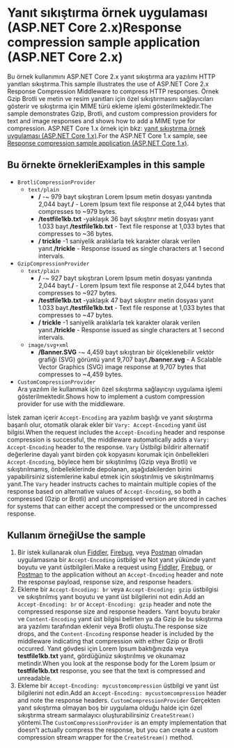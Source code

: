 # <a name="response-compression-sample-application-aspnet-core-2x"></a><span data-ttu-id="e85b7-101">Yanıt sıkıştırma örnek uygulaması (ASP.NET Core 2.x)</span><span class="sxs-lookup"><span data-stu-id="e85b7-101">Response compression sample application (ASP.NET Core 2.x)</span></span>

<span data-ttu-id="e85b7-102">Bu örnek kullanımını ASP.NET Core 2.x yanıt sıkıştırma ara yazılımı HTTP yanıtları sıkıştırma.</span><span class="sxs-lookup"><span data-stu-id="e85b7-102">This sample illustrates the use of ASP.NET Core 2.x Response Compression Middleware to compress HTTP responses.</span></span> <span data-ttu-id="e85b7-103">Örnek Gzip Brotli ve metin ve resim yanıtları için özel sıkıştırmasını sağlayıcıları gösterir ve sıkıştırma için MIME türü ekleme işlemi gösterilmektedir.</span><span class="sxs-lookup"><span data-stu-id="e85b7-103">The sample demonstrates Gzip, Brotli, and custom compression providers for text and image responses and shows how to add a MIME type for compression.</span></span> <span data-ttu-id="e85b7-104">ASP.NET Core 1.x örnek için bkz: [yanıt sıkıştırma örnek uygulaması (ASP.NET Core 1.x)](https://github.com/aspnet/AspNetCore.Docs/tree/master/aspnetcore/performance/response-compression/samples/1.x).</span><span class="sxs-lookup"><span data-stu-id="e85b7-104">For the ASP.NET Core 1.x sample, see [Response compression sample application (ASP.NET Core 1.x)](https://github.com/aspnet/AspNetCore.Docs/tree/master/aspnetcore/performance/response-compression/samples/1.x).</span></span>

## <a name="examples-in-this-sample"></a><span data-ttu-id="e85b7-105">Bu örnekte örnekleri</span><span class="sxs-lookup"><span data-stu-id="e85b7-105">Examples in this sample</span></span>

* `BrotliCompressionProvider`
  * `text/plain`
    * <span data-ttu-id="e85b7-106">**/** -~ 979 bayt sıkıştıran Lorem Ipsum metin dosyası yanıtında 2,044 bayt.</span><span class="sxs-lookup"><span data-stu-id="e85b7-106">**/** - Lorem Ipsum text file response at 2,044 bytes that compresses to ~979 bytes.</span></span>
    * <span data-ttu-id="e85b7-107">**/testfile1kb.txt** -yaklaşık 36 bayt sıkıştırır metin dosyası yanıt 1.033 bayt.</span><span class="sxs-lookup"><span data-stu-id="e85b7-107">**/testfile1kb.txt** - Text file response at 1,033 bytes that compresses to ~36 bytes.</span></span>
    * <span data-ttu-id="e85b7-108">**/ trickle** -1 saniyelik aralıklarla tek karakter olarak verilen yanıt.</span><span class="sxs-lookup"><span data-stu-id="e85b7-108">**/trickle** - Response issued as single characters at 1 second intervals.</span></span>
* `GzipCompressionProvider`
  * `text/plain`
    * <span data-ttu-id="e85b7-109">**/** -~ 927 bayt sıkıştıran Lorem Ipsum metin dosyası yanıtında 2,044 bayt.</span><span class="sxs-lookup"><span data-stu-id="e85b7-109">**/** - Lorem Ipsum text file response at 2,044 bytes that compresses to ~927 bytes.</span></span>
    * <span data-ttu-id="e85b7-110">**/testfile1kb.txt** -yaklaşık 47 bayt sıkıştırır metin dosyası yanıt 1.033 bayt.</span><span class="sxs-lookup"><span data-stu-id="e85b7-110">**/testfile1kb.txt** - Text file response at 1,033 bytes that compresses to ~47 bytes.</span></span>
    * <span data-ttu-id="e85b7-111">**/ trickle** -1 saniyelik aralıklarla tek karakter olarak verilen yanıt.</span><span class="sxs-lookup"><span data-stu-id="e85b7-111">**/trickle** - Response issued as single characters at 1 second intervals.</span></span>
  * `image/svg+xml`
    * <span data-ttu-id="e85b7-112">**/Banner.SVG** -~ 4,459 bayt sıkıştıran bir ölçeklenebilir vektör grafiği (SVG) görüntü yanıt 9,707 bayt.</span><span class="sxs-lookup"><span data-stu-id="e85b7-112">**/banner.svg** - A Scalable Vector Graphics (SVG) image response at 9,707 bytes that compresses to ~4,459 bytes.</span></span>
* `CustomCompressionProvider`<br><span data-ttu-id="e85b7-113">Ara yazılım ile kullanmak için özel sıkıştırma sağlayıcıyı uygulama işlemi gösterilmektedir.</span><span class="sxs-lookup"><span data-stu-id="e85b7-113">Shows how to implement a custom compression provider for use with the middleware.</span></span>

<span data-ttu-id="e85b7-114">İstek zaman içerir `Accept-Encoding` ara yazılım başlığı ve yanıt sıkıştırma başarılı olur, otomatik olarak ekler bir `Vary: Accept-Encoding` yanıt üst bilgisi.</span><span class="sxs-lookup"><span data-stu-id="e85b7-114">When the request includes the `Accept-Encoding` header and response compression is successful, the middleware automatically adds a `Vary: Accept-Encoding` header to the response.</span></span> <span data-ttu-id="e85b7-115">`Vary` Üstbilgi bildirir alternatif değerlerine dayalı yanıt birden çok kopyasını korumak için önbellekleri `Accept-Encoding`, böylece hem bir sıkıştırılmış (Gzip veya Brotli) ve sıkıştırılmamış, önbelleklerinde depolanan, aşağıdakilerden birini yapabilirsiniz sistemlerine kabul etmek için sıkıştırılmış ve sıkıştırılmamış yanıt.</span><span class="sxs-lookup"><span data-stu-id="e85b7-115">The `Vary` header instructs caches to maintain multiple copies of the response based on alternative values of `Accept-Encoding`, so both a compressed (Gzip or Brotli) and uncompressed version are stored in caches for systems that can either accept the compressed or the uncompressed response.</span></span>

## <a name="use-the-sample"></a><span data-ttu-id="e85b7-116">Kullanım örneği</span><span class="sxs-lookup"><span data-stu-id="e85b7-116">Use the sample</span></span>

1. <span data-ttu-id="e85b7-117">Bir istek kullanarak olun [Fiddler](https://www.telerik.com/fiddler), [Firebug](https://getfirebug.com/), veya [Postman](https://www.getpostman.com/) olmadan uygulamasına bir `Accept-Encoding` üstbilgi ve Not yanıt yükünde yanıt boyutu ve yanıt üstbilgileri.</span><span class="sxs-lookup"><span data-stu-id="e85b7-117">Make a request using [Fiddler](https://www.telerik.com/fiddler), [Firebug](https://getfirebug.com/), or [Postman](https://www.getpostman.com/) to the application without an `Accept-Encoding` header and note the response payload, response size, and response headers.</span></span>
1. <span data-ttu-id="e85b7-118">Ekleme bir `Accept-Encoding: br` veya `Accept-Encoding: gzip` üstbilgisi ve sıkıştırılmış yanıt boyutu ve yanıt üst bilgilerini not edin.</span><span class="sxs-lookup"><span data-stu-id="e85b7-118">Add an `Accept-Encoding: br` or `Accept-Encoding: gzip` header and note the compressed response size and response headers.</span></span> <span data-ttu-id="e85b7-119">Yanıt boyutu bırakır ve `Content-Encoding` yanıt üst bilgisi belirten ya da Gzip ile bu sıkıştırma ara yazılımı tarafından eklenir veya Brotli oluştu.</span><span class="sxs-lookup"><span data-stu-id="e85b7-119">The response size drops, and the `Content-Encoding` response header is included by the middleware indicating that compression with either Gzip or Brotli occurred.</span></span> <span data-ttu-id="e85b7-120">Yanıt gövdesi için Lorem Ipsum baktığınızda veya **testfile1kb.txt** yanıt, gördüğünüz sıkıştırılmış ve okunamaz metindir.</span><span class="sxs-lookup"><span data-stu-id="e85b7-120">When you look at the response body for the Lorem Ipsum or **testfile1kb.txt** response, you see that the text is compressed and unreadable.</span></span>
1. <span data-ttu-id="e85b7-121">Ekleme bir `Accept-Encoding: mycustomcompression` üstbilgi ve yanıt üst bilgilerini not edin.</span><span class="sxs-lookup"><span data-stu-id="e85b7-121">Add an `Accept-Encoding: mycustomcompression` header and note the response headers.</span></span> <span data-ttu-id="e85b7-122">`CustomCompressionProvider` Gerçekten yanıt sıkıştırma olmayan boş bir uygulama olduğu halde için özel sıkıştırma stream sarmalayıcı oluşturabilirsiniz `CreateStream()` yöntemi.</span><span class="sxs-lookup"><span data-stu-id="e85b7-122">The `CustomCompressionProvider` is an empty implementation that doesn't actually compress the response, but you can create a custom compression stream wrapper for the `CreateStream()` method.</span></span>

